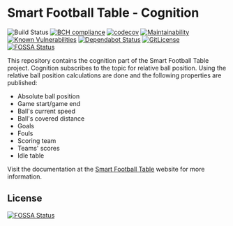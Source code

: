 # Smart Football Table - Cognition

![Build Status](https://github.com/smart-football-table/smart-football-table-cognition/actions/workflows/maven.yml/badge.svg)
[![BCH compliance](https://bettercodehub.com/edge/badge/smart-football-table/smart-football-table-cognition?branch=master)](https://bettercodehub.com/)
[![codecov](https://codecov.io/gh/smart-football-table/smart-football-table-cognition/branch/master/graph/badge.svg)](https://codecov.io/gh/smart-football-table/smart-football-table-cognition)
[![Maintainability](https://api.codeclimate.com/v1/badges/448ac668cd07bdea8577/maintainability)](https://codeclimate.com/github/smart-football-table/smart-football-table-cognition/maintainability)
[![Known Vulnerabilities](https://snyk.io/test/github/smart-football-table/smart-football-table-cognition/badge.svg?targetFile=pom.xml)](https://snyk.io/test/github/smart-football-table/smart-football-table-cognition?targetFile=pom.xml)
[![Dependabot Status](https://api.dependabot.com/badges/status?host=github&repo=smart-football-table/smart-football-table-cognition)](https://dependabot.com)
[![GitLicense](https://gitlicense.com/badge/smart-football-table/smart-football-table-cognition)](https://gitlicense.com/license/smart-football-table/smart-football-table-cognition)
[![FOSSA Status](https://app.fossa.com/api/projects/git%2Bgithub.com%2Fsmart-football-table%2Fsmart-football-table-cognition.svg?type=shield)](https://app.fossa.com/projects/git%2Bgithub.com%2Fsmart-football-table%2Fsmart-football-table-cognition?ref=badge_shield)

This repository contains the cognition part of the Smart Football Table project. Cognition subscribes to the topic for relative ball position. Using the relative ball position calculations are done and the following properties are published: 

- Absolute ball position
- Game start/game end
- Ball's current speed
- Ball's covered distance
- Goals
- Fouls
- Scoring team
- Teams' scores
- Idle table

Visit the documentation at the [Smart Football Table](https://smart-football-table.github.io/services/ball-cognition/) website for more information.



## License
[![FOSSA Status](https://app.fossa.com/api/projects/git%2Bgithub.com%2Fsmart-football-table%2Fsmart-football-table-cognition.svg?type=large)](https://app.fossa.com/projects/git%2Bgithub.com%2Fsmart-football-table%2Fsmart-football-table-cognition?ref=badge_large)
